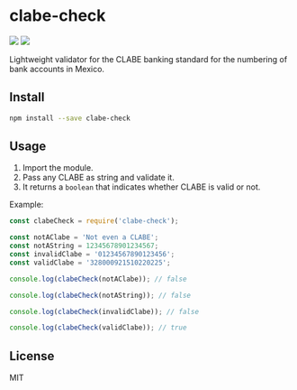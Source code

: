 # clabe-check

![](https://img.shields.io/wercker/ci/wercker/docs.svg?style=flat)
![](https://img.shields.io/dub/l/vibe-d.svg?style=flat)

Lightweight validator for the CLABE banking standard for the numbering of bank accounts in Mexico.

## Install

```bash
npm install --save clabe-check
```

## Usage

1. Import the module.
2. Pass any CLABE as string and validate it.
3. It returns a `boolean` that indicates whether CLABE is valid or not.

Example:

```javascript
const clabeCheck = require('clabe-check');

const notAClabe = 'Not even a CLABE';
const notAString = 12345678901234567;
const invalidClabe = '01234567890123456';
const validClabe = '328000921510220225';

console.log(clabeCheck(notAClabe)); // false

console.log(clabeCheck(notAString)); // false

console.log(clabeCheck(invalidClabe)); // false

console.log(clabeCheck(validClabe)); // true
```

## License

MIT
